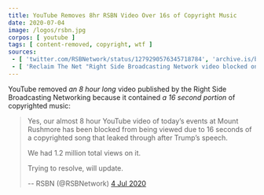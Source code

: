 ```yaml
---
title: YouTube Removes 8hr RSBN Video Over 16s of Copyright Music
date: 2020-07-04
image: /logos/rsbn.jpg
corpos: [ youtube ]
tags: [ content-removed, copyright, wtf ]
sources:
 - [ 'twitter.com/RSBNetwork/status/1279290576345718784', 'archive.is/bCsBe' ]
 - [ 'Reclaim The Net "Right Side Broadcasting Network video blocked on YouTube after 1M views over 16 seconds of music" by Didi Rankovic (4 Jul 2020)', 'reclaimthenet.org/rsbn-video-blocked-on-youtube-copyright/' ]
---
```


YouTube removed _an 8 hour long_ video published by the Right Side Broadcasting
Networking because it contained _a 16 second portion_ of copyrighted music:
> Yes, our almost 8 hour YouTube video of today’s events at Mount Rushmore has
> been blocked from being viewed due to 16 seconds of a copyrighted song that
> leaked through after Trump’s speech.
>
> We had 1.2 million total views on it.
>
> Trying to resolve, will update.
>
> -- RSBN (@RSBNetwork) [4 Jul 2020](https://archive.is/bCsBe)

